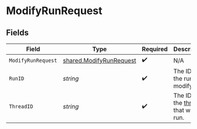 # ModifyRunRequest


## Fields

| Field                                                              | Type                                                               | Required                                                           | Description                                                        |
| ------------------------------------------------------------------ | ------------------------------------------------------------------ | ------------------------------------------------------------------ | ------------------------------------------------------------------ |
| `ModifyRunRequest`                                                 | [shared.ModifyRunRequest](../../models/shared/modifyrunrequest.md) | :heavy_check_mark:                                                 | N/A                                                                |
| `RunID`                                                            | *string*                                                           | :heavy_check_mark:                                                 | The ID of the run to modify.                                       |
| `ThreadID`                                                         | *string*                                                           | :heavy_check_mark:                                                 | The ID of the [thread](/docs/api-reference/threads) that was run.  |
